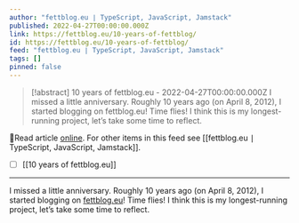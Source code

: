 ```yaml
---
author: "fettblog․eu ∣ TypeScript, JavaScript, Jamstack"
published: 2022-04-27T00:00:00.000Z
link: https://fettblog.eu/10-years-of-fettblog/
id: https://fettblog.eu/10-years-of-fettblog/
feed: "fettblog․eu ∣ TypeScript, JavaScript, Jamstack"
tags: []
pinned: false
---
```

> [!abstract] 10 years of fettblog.eu - 2022-04-27T00:00:00.000Z
> I missed a little anniversary. Roughly 10 years ago (on April 8, 2012), I started blogging on fettblog.eu! Time flies! I think this is my longest-running project, let’s take some time to reflect.

🔗Read article [online](https://fettblog.eu/10-years-of-fettblog/). For other items in this feed see [[fettblog․eu ∣ TypeScript, JavaScript, Jamstack]].

- [ ] [[10 years of fettblog․eu]]
- - -
I missed a little anniversary. Roughly 10 years ago (on April 8, 2012), I started blogging on [fettblog.eu](http://fettblog.eu)! Time flies! I think this is my longest-running project, let’s take some time to reflect.
